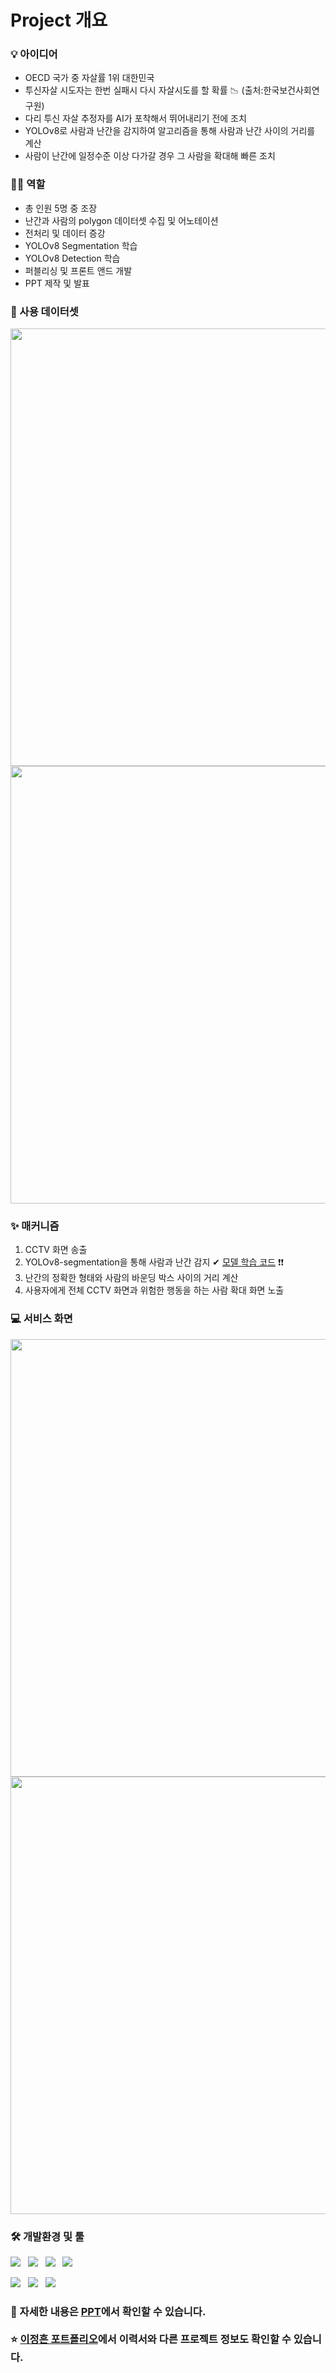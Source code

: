 
<h1>Project 개요</h1>

<h3> 💡 아이디어 </h3>

* OECD 국가 중 자살률 1위 대한민국
* 투신자살 시도자는 한번 실패시 다시 자살시도를 할 확률 📉 (출처:한국보건사회연구원)
* 다리 투신 자살 추정자를 AI가 포착해서 뛰어내리기 전에 조치
* YOLOv8로 사람과 난간을 감지하여 알고리즘을 통해 사람과 난간 사이의 거리를 계산
* 사람이 난간에 일정수준 이상 다가갈 경우 그 사람을 확대해 빠른 조치


  
<h3> 👩‍💻 역할 </h3>

* 총 인원 5명 중 조장
* 난간과 사람의 polygon 데이터셋 수집 및 어노테이션
* 전처리 및 데이터 증강
* YOLOv8 Segmentation 학습
* YOLOv8 Detection 학습
* 퍼블리싱 및 프론트 앤드 개발
* PPT 제작 및 발표


 
<h3>📌 사용 데이터셋 </h3>  
<img src="https://github.com/Aribabo/CAIROSS/assets/137020870/d26283c3-9d19-47c5-8b48-36cdf8923014" width="700">
<img src="https://github.com/Aribabo/CAIROSS/assets/137020870/05e82fcd-3e0a-4b75-86ce-fbbe3d8f1d62" width="700" >


<h3>✨ 매커니즘 </h3>

1. CCTV 화면 송출
2. YOLOv8-segmentation을 통해 사람과 난간 감지 ✔ [모델 학습 코드](https://github.com/Aribabo/CAIROSS/blob/main/yolov8_segmentation_%ED%95%99%EC%8A%B5%EC%BD%94%EB%93%9C.ipynb) ❗❗
3. 난간의 정확한 형태와 사람의 바운딩 박스 사이의 거리 계산
4. 사용자에게 전체 CCTV 화면과 위험한 행동을 하는 사람 확대 화면 노출


<h3>💻 서비스 화면</h3>
<p>
  <img src="https://github.com/Aribabo/CAIROSS/assets/137020870/d929fa11-fed8-4901-8984-ab7853a7edaf" width="700">
  <img src="https://github.com/Aribabo/CAIROSS/assets/137020870/92ea4966-e7d9-4721-86c3-a5ed9487abca" width="700">

</p>
<h3> 🛠️ 개발환경 및 툴 </h3>
<p>
  <img src="https://img.shields.io/badge/PyTorch-EE4C2C?style=flat&logo=pytorch&logoColor=white"/>&nbsp;&nbsp;
  <img src="https://img.shields.io/badge/HTML5-E34F26?style=flat&logo=html5&logoColor=white"/>&nbsp;&nbsp;
  <img src="https://img.shields.io/badge/CSS3-1572B6?style=flat&logo=css3&logoColor=white"/>&nbsp;&nbsp;
  <img src="https://img.shields.io/badge/JavaScript-gray?style=flat&logo=JavaScript&logoColor=F7DF1E"/>&nbsp;&nbsp;
</p>

<p>
  
  <img src="https://img.shields.io/badge/Google Colab-F9AB00?style=flat-square&logo=Google Colab&logoColor=white"/>&nbsp;&nbsp;
  <img src="https://img.shields.io/badge/pyCharm-000000?style=flat&logo=pycharm&logoColor=white"/>&nbsp;&nbsp;
  <img src="https://img.shields.io/badge/VScode-007ACC?style=flat&logo=visualstudiocode&logoColor=white"/>&nbsp;&nbsp;
  
</p>

<h3> 
  
  📰 자세한 내용은 [PPT](https://github.com/Aribabo/CAIROSS/blob/main/CAIROSS%20ppt.pdf)에서 확인할 수 있습니다. 
  <br><br>
  ⭐ [이정흔 포트폴리오](https://aribabo.notion.site/399066a49983499c9a259bb3bf7b784d?pvs=4)에서 이력서와 다른 프로젝트 정보도 확인할 수 있습니다.
</h3>  
